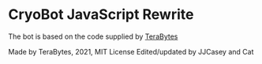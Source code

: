 # CryoBot JavaScript Rewrite
The bot is based on the code supplied by [TeraBytes](https://github.com/TeraBaito/discord-bot-skeleton)

Made by TeraBytes, 2021, MIT License
Edited/updated by JJCasey and Cat
